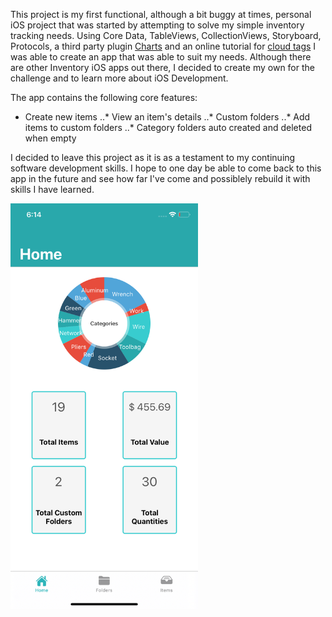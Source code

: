 This project is my first functional, although a bit buggy at times, personal iOS project that was started by attempting to solve my simple inventory tracking needs.
Using Core Data, TableViews, CollectionViews, Storyboard, Protocols, a third party plugin [Charts](https://github.com/danielgindi/Charts) and an online tutorial for [cloud tags](https://iostutorialjunction.com/2017/10/create-tag-clouds-view-in-swift-tutorial.html) I was able to create an app that was able to suit my needs. Although there are other Inventory iOS apps out there, I decided to create my own for the challenge and to learn more about iOS Development. 

The app contains the following core features:
* Create new items
..* View an item's details
..* Custom folders
..* Add items to custom folders
..* Category folders auto created and deleted when empty

I decided to leave this project as it is as a testament to my continuing software development skills. I hope to one day be able to come back to this app in the future and see how far I've come and possiblely rebuild it with skills I have learned.


<img src="https://github.com/DuranAdrian/Inventory_2.0/blob/master/Inventory_2.0/Screenshots/Home_Screen.png" width="300">
